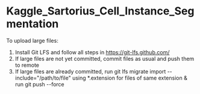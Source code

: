 # Kaggle_Sartorius_Cell_Instance_Segmentation

To upload large files:
1. Install Git LFS and follow all steps in https://git-lfs.github.com/
2. If large files are not yet committed, commit files as usual and push them to remote
3. If large files are already committed, run git lfs migrate import --include="/path/to/file" using *.extension for files of same extension & run git push --force
